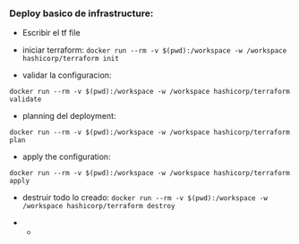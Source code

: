 

### Deploy basico de infrastructure:
- Escribir el tf file

- iniciar terraform:
` docker run --rm -v $(pwd):/workspace -w /workspace hashicorp/terraform init `

-  validar la configuracion:

` docker run --rm -v $(pwd):/workspace -w /workspace hashicorp/terraform validate `

- planning del deployment:

` docker run --rm -v $(pwd):/workspace -w /workspace hashicorp/terraform plan `

- apply the configuration:

` docker run --rm -v $(pwd):/workspace -w /workspace hashicorp/terraform apply `


- destruir todo lo creado:
` docker run --rm -v $(pwd):/workspace -w /workspace hashicorp/terraform destroy  `

- 
	- 